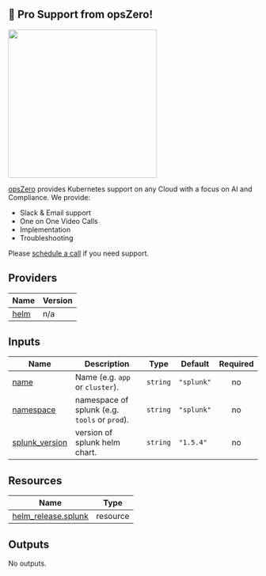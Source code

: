 <!-- BEGIN_TF_DOCS -->

## 🚀 Pro Support from opsZero!

<a href="https://www.opszero.com"><img src="https://media.opszero.com/insights/brands/logo/2023/04/26/02/04/12/opsZero_logo.svg" width="300px"/></a>

[opsZero](https://www.opszero.com) provides Kubernetes support on any Cloud with a focus on AI and Compliance. We provide:

- Slack & Email support
- One on One Video Calls
- Implementation
- Troubleshooting

Please [schedule a call](https://calendly.com/opszero-llc/discovery) if you need support.
## Providers

| Name | Version |
|------|---------|
| <a name="provider_helm"></a> [helm](#provider\_helm) | n/a |
## Inputs

| Name | Description | Type | Default | Required |
|------|-------------|------|---------|:--------:|
| <a name="input_name"></a> [name](#input\_name) | Name  (e.g. `app` or `cluster`). | `string` | `"splunk"` | no |
| <a name="input_namespace"></a> [namespace](#input\_namespace) | namespace of splunk   (e.g. `tools` or `prod`). | `string` | `"splunk"` | no |
| <a name="input_splunk_version"></a> [splunk\_version](#input\_splunk\_version) | version of splunk helm chart. | `string` | `"1.5.4"` | no |
## Resources

| Name | Type |
|------|------|
| [helm_release.splunk](https://registry.terraform.io/providers/hashicorp/helm/latest/docs/resources/release) | resource |
## Outputs

No outputs.
<!-- END_TF_DOCS -->